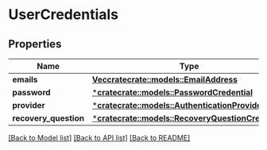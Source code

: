 # UserCredentials

## Properties
Name | Type | Description | Notes
------------ | ------------- | ------------- | -------------
**emails** | [**Vec<cratecrate::models::EmailAddress>**](EmailAddress.md) |  | [optional] 
**password** | [***cratecrate::models::PasswordCredential**](PasswordCredential.md) |  | [optional] 
**provider** | [***cratecrate::models::AuthenticationProvider**](AuthenticationProvider.md) |  | [optional] 
**recovery_question** | [***cratecrate::models::RecoveryQuestionCredential**](RecoveryQuestionCredential.md) |  | [optional] 

[[Back to Model list]](../README.md#documentation-for-models) [[Back to API list]](../README.md#documentation-for-api-endpoints) [[Back to README]](../README.md)


